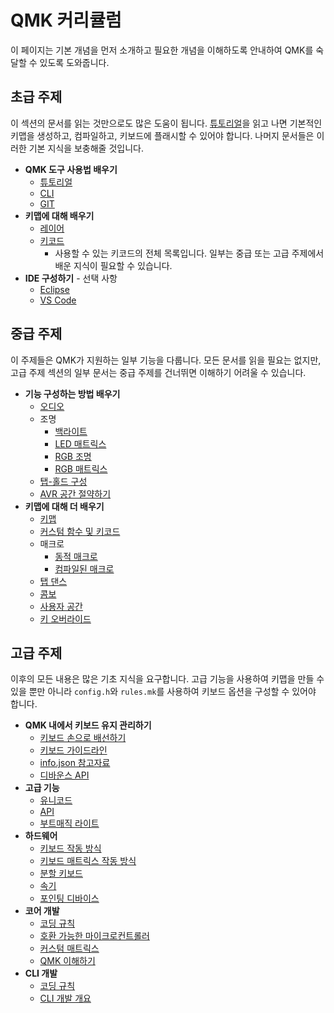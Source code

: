 # QMK 커리큘럼

이 페이지는 기본 개념을 먼저 소개하고 필요한 개념을 이해하도록 안내하여 QMK를 숙달할 수 있도록 도와줍니다.

## 초급 주제

이 섹션의 문서를 읽는 것만으로도 많은 도움이 됩니다. [튜토리얼](newbs)을 읽고 나면 기본적인 키맵을 생성하고, 컴파일하고, 키보드에 플래시할 수 있어야 합니다. 나머지 문서들은 이러한 기본 지식을 보충해줄 것입니다.

* **QMK 도구 사용법 배우기**
    * [튜토리얼](newbs)
    * [CLI](cli)
    * [GIT](newbs_git_best_practices)
* **키맵에 대해 배우기**
    * [레이어](feature_layers)
    * [키코드](keycodes)
        * 사용할 수 있는 키코드의 전체 목록입니다. 일부는 중급 또는 고급 주제에서 배운 지식이 필요할 수 있습니다.
* **IDE 구성하기** - 선택 사항
    * [Eclipse](other_eclipse)
    * [VS Code](other_vscode)

## 중급 주제

이 주제들은 QMK가 지원하는 일부 기능을 다룹니다. 모든 문서를 읽을 필요는 없지만, 고급 주제 섹션의 일부 문서는 중급 주제를 건너뛰면 이해하기 어려울 수 있습니다.

* **기능 구성하는 방법 배우기**
    * [오디오](features/audio)
    * 조명
        * [백라이트](features/backlight)
        * [LED 매트릭스](features/led_matrix)
        * [RGB 조명](features/rgblight)
        * [RGB 매트릭스](features/rgb_matrix)
    * [탭-홀드 구성](tap_hold)
    * [AVR 공간 절약하기](squeezing_avr)
* **키맵에 대해 더 배우기**
    * [키맵](keymap)
    * [커스텀 함수 및 키코드](custom_quantum_functions)
    * 매크로
        * [동적 매크로](features/dynamic_macros)
        * [컴파일된 매크로](feature_macros)
    * [탭 댄스](features/tap_dance)
    * [콤보](features/combo)
    * [사용자 공간](feature_userspace)
    * [키 오버라이드](features/key_overrides)

## 고급 주제

이후의 모든 내용은 많은 기초 지식을 요구합니다. 고급 기능을 사용하여 키맵을 만들 수 있을 뿐만 아니라 `config.h`와 `rules.mk`를 사용하여 키보드 옵션을 구성할 수 있어야 합니다.

* **QMK 내에서 키보드 유지 관리하기**
    * [키보드 손으로 배선하기](hand_wire)
    * [키보드 가이드라인](hardware_keyboard_guidelines)
    * [info.json 참고자료](reference_info_json)
    * [디바운스 API](feature_debounce_type)
* **고급 기능**
    * [유니코드](features/unicode)
    * [API](api_overview)
    * [부트매직 라이트](features/bootmagic)
* **하드웨어**
    * [키보드 작동 방식](how_keyboards_work)
    * [키보드 매트릭스 작동 방식](how_a_matrix_works)
    * [분할 키보드](features/split_keyboard)
    * [속기](features/stenography)
    * [포인팅 디바이스](features/pointing_device)
* **코어 개발**
    * [코딩 규칙](coding_conventions_c)
    * [호환 가능한 마이크로컨트롤러](compatible_microcontrollers)
    * [커스텀 매트릭스](custom_matrix)
    * [QMK 이해하기](understanding_qmk)
* **CLI 개발**
    * [코딩 규칙](coding_conventions_python)
    * [CLI 개발 개요](cli_development)


